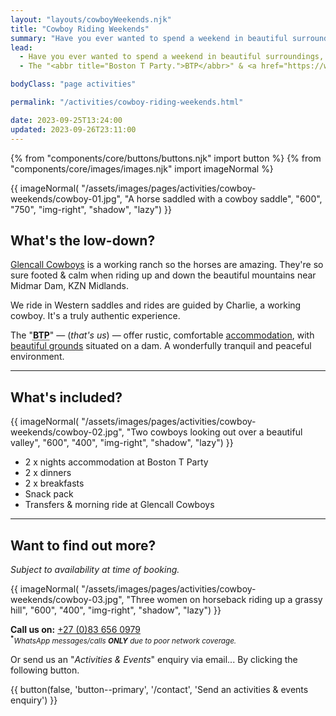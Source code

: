 ```yaml
---
layout: "layouts/cowboyWeekends.njk"
title: "Cowboy Riding Weekends"
summary: "Have you ever wanted to spend a weekend in beautiful surroundings, on horseback, like a cowboy? Then join Boston T Party & Glencall Cowboys sometime for an unforgettable horse riding experience."
lead:
  - Have you ever wanted to spend a weekend in beautiful surroundings, on horseback, like a cowboy? Well... now's your chance.
  - The "<abbr title="Boston T Party.">BTP</abbr>" & <a href="https://www.facebook.com/profile.php?id=100078836859229&mibextid=ZbWKwL">Glencall Cowboys</a> ranch have teamed up to offer guests an opportunity to take time out to have a really unique horse riding experience.

bodyClass: "page activities"

permalink: "/activities/cowboy-riding-weekends.html"

date: 2023-09-25T13:24:00
updated: 2023-09-26T23:11:00
---
```


{% from "components/core/buttons/buttons.njk" import button %}
{% from "components/core/images/images.njk" import imageNormal %}

{{ imageNormal(
  "/assets/images/pages/activities/cowboy-weekends/cowboy-01.jpg",
  "A horse saddled with a cowboy saddle",
  "600",
  "750",
  "img-right",
  "shadow",
  "lazy")
}}

## What's the low-down?

[Glencall Cowboys](https://www.facebook.com/profile.php?id=100078836859229&mibextid=ZbWKwL) is a working ranch so the horses are amazing. They're so sure footed & calm when riding up and down the beautiful mountains near Midmar Dam, KZN Midlands.

We ride in Western saddles and rides are guided by Charlie, a working cowboy. It's a truly authentic experience.

The "<abbr title="Boston T Party."><b>BTP</b></abbr>" &mdash; (*that's us*) &mdash;  offer rustic, comfortable [accommodation](/accommodation), with [beautiful grounds](/gallery#btp-grounds) situated on a dam. A wonderfully tranquil and peaceful environment.

---

## What's included?

{{ imageNormal(
  "/assets/images/pages/activities/cowboy-weekends/cowboy-02.jpg",
  "Two cowboys looking out over a beautiful valley",
  "600",
  "400",
  "img-right",
  "shadow",
  "lazy")
}}

* 2 x nights accommodation at Boston T Party
* 2 x dinners
* 2 x breakfasts
* Snack pack
* Transfers & morning ride at Glencall Cowboys

---

## Want to find out more?

*Subject to availability at time of booking.*

{{ imageNormal(
  "/assets/images/pages/activities/cowboy-weekends/cowboy-03.jpg",
  "Three women on horseback riding up a grassy hill",
  "600",
  "400",
  "img-right",
  "shadow",
  "lazy")
}}

**Call us on:** <a href="tel:27-83-6560979" rel="nofollow">+27 (0)83 656 0979</a>  
<small><sup><b>*</b></sup>*WhatsApp messages/calls **ONLY** due to poor network coverage.*</small>

Or send us an "*Activities & Events*" enquiry via email... <span class="visually-hidden">By clicking the following button.</span>

{{ button(false, 'button--primary', '/contact', 'Send an activities & events enquiry') }}
